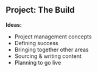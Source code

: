 Project: The Build
------------------

__Ideas:__

* Project management concepts
* Defining success
* Bringing together other areas 
* Sourcing & writing content
* Planning to go live
